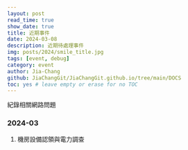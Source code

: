 ```yaml
---
layout: post
read_time: true
show_date: true
title: 近期事件
date: 2024-03-08
description: 近期待處理事件
img: posts/2024/smile_title.jpg
tags: [event, debug]
category: event
author: Jia-Chang
github: JiaChangGit/JiaChangGit.github.io/tree/main/DOCS
toc: yes # leave empty or erase for no TOC
---
```


紀錄相關網路問題


### 2024-03

1. 機房設備認領與電力調查








